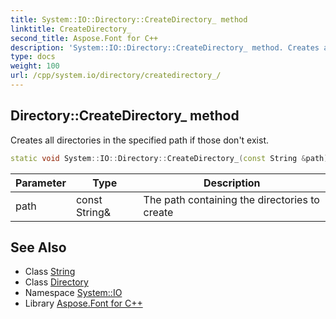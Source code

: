 ```yaml
---
title: System::IO::Directory::CreateDirectory_ method
linktitle: CreateDirectory_
second_title: Aspose.Font for C++
description: 'System::IO::Directory::CreateDirectory_ method. Creates all directories in the specified path if those don''t exist in C++.'
type: docs
weight: 100
url: /cpp/system.io/directory/createdirectory_/
---
```

## Directory::CreateDirectory_ method


Creates all directories in the specified path if those don't exist.

```cpp
static void System::IO::Directory::CreateDirectory_(const String &path)
```


| Parameter | Type | Description |
| --- | --- | --- |
| path | const String\& | The path containing the directories to create |

## See Also

* Class [String](../../../system/string/)
* Class [Directory](../)
* Namespace [System::IO](../../)
* Library [Aspose.Font for C++](../../../)
